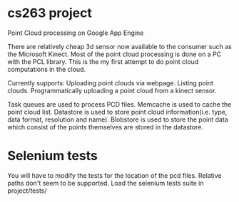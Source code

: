 cs263 project
=====

Point Cloud processing on Google App Engine

There are relatively cheap 3d sensor now available to the consumer such as the Microsoft Kinect. 
Most of the point cloud processing is done on a PC with the PCL library.
This is the my first attempt to do point cloud computations in the cloud.

Currently supports:
  Uploading point clouds via webpage.
  Listing point clouds.
  Programmatically uploading a point cloud from a kinect sensor.
 
Task queues are used to process PCD files.
Memcache is used to cache the point cloud list.
Datastore is used to store point cloud information(i.e. type, data format, resolution and name).
Blobstore is used to store the point data which consist of the points themselves are stored in the datastore.


Selenium tests
=====

You will have to modify the tests for the location of the pcd files. Relative paths don't seem to be supported.
Load the selenium tests suite in project/tests/

